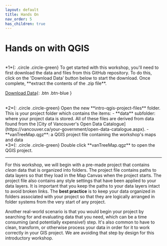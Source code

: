 ```yaml
---
layout: default
title: Hands On
nav_order: 5
has_children: true
---
```

# Hands on with QGIS

<br>
*1*{: .circle .circle-green} To get started with this workshop, you'll need to first download the data and files from this GitHub repository. To do this, click on the 'Download Data' button below to start the download. Once complete, **extract the contents of the .zip file**.

[Download Data](./qgis-intro.zip){: .btn .btn-blue }
    

<br>
*2*{: .circle .circle-green} Open the new **intro-qgis-project-files** folder. This is your project folder which contains the items:
- **data** subfolder: where your project data is stored. All of these files are derived from data found from the [City of Vancouver's Open Data Catalogue](https://vancouver.ca/your-government/open-data-catalogue.aspx).
- **vanTreeMap.qgz**: a QGIS project file containing the workshop's maps and data
    

<br>
*3*{: .circle .circle-green} Double click **vanTreeMap.qgz** to open the QGIS project. 

---
For this workshop, we will begin with a pre-made project that contains *clean* data that is organized into folders. The project file contains paths to data layers so that they load in the Map Canvas when the project starts. The project file also contains any style settings that have been applied to your data layers. It is important that you keep the paths to your data layers intact to avoid broken links. The **best practice** is to keep your data organized in folders associated with your project so that they are logically arranged in folder systems from the very start of any project.

Another real-world scenario is that you would begin your project by searching for and evaluating data that you need, which can be a time consuming (and potentially expensive!) step. It's also common to have to clean, transform, or otherwise process your data in order for it to work correctly in your GIS project. We are avoiding that step by design for this introductory workshop.
